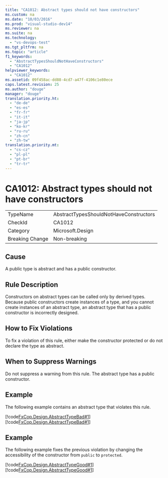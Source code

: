 ```yaml
---
title: "CA1012: Abstract types should not have constructors"
ms.custom: na
ms.date: "10/03/2016"
ms.prod: "visual-studio-dev14"
ms.reviewer: na
ms.suite: na
ms.technology: 
  - "vs-devops-test"
ms.tgt_pltfrm: na
ms.topic: "article"
f1_keywords: 
  - "AbstractTypesShouldNotHaveConstructors"
  - "CA1012"
helpviewer_keywords: 
  - "CA1012"
ms.assetid: 09f458ac-dd88-4cd7-a47f-4106c1e80ece
caps.latest.revision: 25
ms.author: "douge"
manager: "douge"
translation.priority.ht: 
  - "de-de"
  - "es-es"
  - "fr-fr"
  - "it-it"
  - "ja-jp"
  - "ko-kr"
  - "ru-ru"
  - "zh-cn"
  - "zh-tw"
translation.priority.mt: 
  - "cs-cz"
  - "pl-pl"
  - "pt-br"
  - "tr-tr"
---
```

# CA1012: Abstract types should not have constructors
|||  
|-|-|  
|TypeName|AbstractTypesShouldNotHaveConstructors|  
|CheckId|CA1012|  
|Category|Microsoft.Design|  
|Breaking Change|Non-breaking|  
  
## Cause  
 A public type is abstract and has a public constructor.  
  
## Rule Description  
 Constructors on abstract types can be called only by derived types. Because public constructors create instances of a type, and you cannot create instances of an abstract type, an abstract type that has a public constructor is incorrectly designed.  
  
## How to Fix Violations  
 To fix a violation of this rule, either make the constructor protected or do not declare the type as abstract.  
  
## When to Suppress Warnings  
 Do not suppress a warning from this rule. The abstract type has a public constructor.  
  
## Example  
 The following example contains an abstract type that violates this rule.  
  
 [!code[FxCop.Design.AbstractTypeBad#1](../VS_IDE/codesnippet/VisualBasic/ca1012--abstract-types-should-not-have-constructors_1.vb)]
[!code[FxCop.Design.AbstractTypeBad#1](../VS_IDE/codesnippet/CSharp/ca1012--abstract-types-should-not-have-constructors_1.cs)]  
  
## Example  
 The following example fixes the previous violation by changing the accessibility of the constructor from `public` to `protected`.  
  
 [!code[FxCop.Design.AbstractTypeGood#1](../VS_IDE/codesnippet/CSharp/ca1012--abstract-types-should-not-have-constructors_2.cs)]
[!code[FxCop.Design.AbstractTypeGood#1](../VS_IDE/codesnippet/VisualBasic/ca1012--abstract-types-should-not-have-constructors_2.vb)]